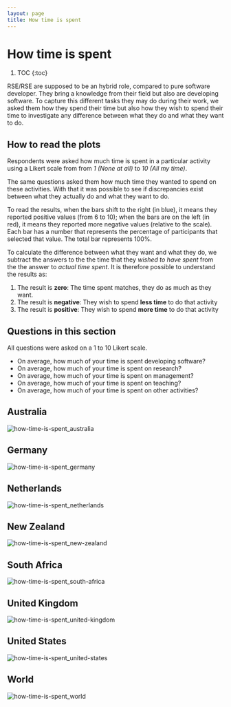 ```yaml
---
layout: page
title: How time is spent
---
```

# How time is spent

1. TOC
{:toc}

RSE/RSE are supposed to be an hybrid role, compared to pure software developer.
They bring a knowledge from their field but also are developing software. To
capture this different tasks they may do during their work, we asked them how
they spend their time but also how they wish to spend their time to investigate
any difference between what they do and what they want to do.

## How to read the plots

Respondents were asked how much time is spent in a particular activity using
a Likert scale from from *1 (None at all)* to *10 (All my time)*.

The same questions asked them how much time they wanted to spend on these
activities. With that it was possible to see if discrepancies exist between
what they actually do and what they want to do. 

To read the results, when the bars shift to the right (in blue), it means they
reported positive values (from 6 to 10); when the bars are on the left (in
red), it means they reported more negative values (relative to the scale). Each
bar has a number that represents the percentage of participants that selected
that value. The total bar represents 100%.

To calculate the difference between what they want and what they do, we
subtract the answers to the the time that they *wished to have spent* from the
the answer to *actual time spent*. It is therefore possible to understand the
results as:

1. The result is **zero**: The time spent matches, they do as much as they want.
2. The result is **negative**: They wish to spend **less time** to do that activity
3. The result is **positive**: They wish to spend **more time** to do that activity

## Questions in this section

All questions were asked on a 1 to 10 Likert scale.

* On average, how much of your time is spent developing software?
* On average, how much of your time is spent on research?
* On average, how much of your time is spent on management?
* On average, how much of your time is spent on teaching?
* On average, how much of your time is spent on other activities?


## Australia

![how-time-is-spent_australia](/fig/how-time-is-spent_australia.png)


## Germany

![how-time-is-spent_germany](/fig/how-time-is-spent_germany.png)


## Netherlands

![how-time-is-spent_netherlands](/fig/how-time-is-spent_netherlands.png)


## New Zealand

![how-time-is-spent_new-zealand](/fig/how-time-is-spent_new-zealand.png)


## South Africa

![how-time-is-spent_south-africa](/fig/how-time-is-spent_south-africa.png)


## United Kingdom

![how-time-is-spent_united-kingdom](/fig/how-time-is-spent_united-kingdom.png)


## United States

![how-time-is-spent_united-states](/fig/how-time-is-spent_united-states.png)


## World

![how-time-is-spent_world](/fig/how-time-is-spent_world.png)

